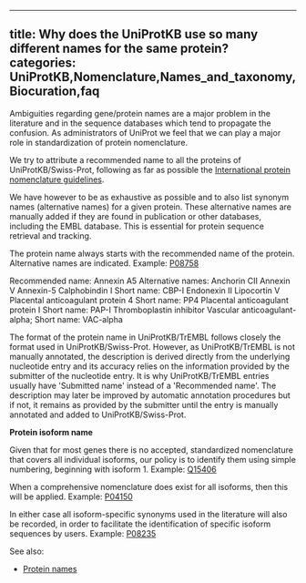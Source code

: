 
---
title: Why does the UniProtKB use so many different names for the same protein?
categories: UniProtKB,Nomenclature,Names_and_taxonomy,Biocuration,faq
---

Ambiguities regarding gene/protein names are a major problem in the literature and in the sequence databases which tend to propagate the confusion. As administrators of UniProt we feel that we can play a major role in standardization of protein nomenclature.

We try to attribute a recommended name to all the proteins of UniProtKB/Swiss-Prot, following as far as possible the [International protein nomenclature guidelines](http://www.uniprot.org/docs/International_Protein_Nomenclature_Guidelines.pdf).

We have however to be as exhaustive as possible and to also list synonym names (alternative names) for a given protein. These alternative names are manually added if they are found in publication or other databases, including the EMBL database. This is essential for protein sequence retrieval and tracking.

The protein name always starts with the recommended name of the protein. Alternative names are indicated. Example: [P08758](http://www.uniprot.org/uniprot/P08758#names_and_taxonomy)

Recommended name:  Annexin A5
Alternative names: Anchorin CII
                   Annexin V
                   Annexin-5
                   Calphobindin I
                       Short name: CBP-I
                   Endonexin II
                   Lipocortin V
                   Placental anticoagulant protein 4
                       Short name: PP4
                   Placental anticoagulant protein I
                       Short name: PAP-I
                   Thromboplastin inhibitor
                   Vascular anticoagulant-alpha;
                       Short name: VAC-alpha

The format of the protein name in UniProtKB/TrEMBL follows closely the format used in UniProtKB/Swiss-Prot. However, as UniProtKB/TrEMBL is not manually annotated, the description is derived directly from the underlying nucleotide entry and its accuracy relies on the information provided by the submitter of the nucleotide entry. It is why UniProtKB/TrEMBL entries usually have 'Submitted name' instead of a 'Recommended name'. The description may later be improved by automatic annotation procedures but if not, it remains as provided by the submitter until the entry is manually annotated and added to UniProtKB/Swiss-Prot.

**Protein isoform name**

Given that for most genes there is no accepted, standardized nomenclature that covers all individual isoforms, our policy is to identify them using simple numbering, beginning with isoform 1. Example: [Q15406](http://www.uniprot.org/uniprot/Q15406#sequences)

When a comprehensive nomenclature does exist for all isoforms, then this will be applied. Example: [P04150](http://www.uniprot.org/uniprot/P04150#sequences)

In either case all isoform-specific synonyms used in the literature will also be recorded, in order to facilitate the identification of specific isoform sequences by users. Example: [P08235](http://www.uniprot.org/uniprot/P08235#sequences)

See also:

*   [Protein names](http://www.uniprot.org/manual/protein_names)
        